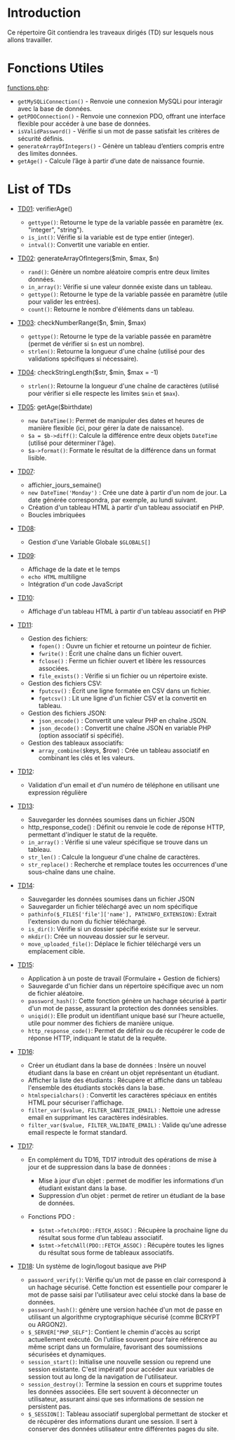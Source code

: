 # Introduction

Ce répertoire Git contiendra les traveaux dirigés (TD) sur lesquels nous allons travailler.

# Fonctions Utiles
[functions.php](functions.php):
* `getMySQLiConnection()` - Renvoie une connexion MySQLi pour interagir avec la base de données.
* `getPDOConnection()` - Renvoie une connexion PDO, offrant une interface flexible pour accéder à une base de données.
* `isValidPassword()` - Vérifie si un mot de passe satisfait les critères de sécurité définis.
* `generateArrayOfIntegers()` - Génère un tableau d’entiers compris entre des limites données.
* `getAge()` - Calcule l’âge à partir d’une date de naissance fournie.


# List of TDs
* [TD01](TD01/README.md): verifierAge() 
    * `gettype()`: Retourne le type de la variable passée en paramètre (ex. "integer", "string").
    * `is_int()`: Vérifie si la variable est de type entier (integer).
    * `intval()`: Convertit une variable en entier.

* [TD02](TD02/README.md): generateArrayOfIntegers($min, $max, $n)
    * `rand()`: Génère un nombre aléatoire compris entre deux limites données.
    * `in_array()`: Vérifie si une valeur donnée existe dans un tableau.
    * `gettype()`: Retourne le type de la variable passée en paramètre (utile pour valider les entrées).
    * `count()`: Retourne le nombre d'éléments dans un tableau.

* [TD03](TD03/README.md): checkNumberRange($n, $min, $max)
    * `gettype()`: Retourne le type de la variable passée en paramètre (permet de vérifier si `$n` est un nombre).
    * `strlen()`: Retourne la longueur d'une chaîne (utilisé pour des validations spécifiques si nécessaire).

* [TD04](TD04/README.md): checkStringLength($str, $min, $max = -1) 
    * `strlen()`: Retourne la longueur d'une chaîne de caractères (utilisé pour vérifier si elle respecte les limites `$min` et `$max`).

* [TD05](TD05/README.md): getAge($birthdate)
    * `new DateTime()`: Permet de manipuler des dates et heures de manière flexible (ici, pour gérer la date de naissance).
    * `$a = $b->diff()`: Calcule la différence entre deux objets `DateTime` (utilisé pour déterminer l'âge).
    * `$a->format()`: Formate le résultat de la différence dans un format lisible.

* [TD07](TD07/README.md): 
    * affichier_jours_semaine()
    * `new DateTime('Monday')` : Crée une date à partir d'un nom de jour. La date générée correspondra, par exemple, au lundi suivant.
    * Création d'un tableau HTML à partir d'un tableau associatif en PHP.
    * Boucles imbriquées

* [TD08](TD08/README.md):
    * Gestion d'une Variable Globale `$GLOBALS[]`

* [TD09](TD09/README.md): 
    * Affichage de la date et le temps
    * `echo HTML` multiligne 
    * Intégration d'un code JavaScript

* [TD10](TD10/README.md):
    * Affichage d'un tableau HTML à partir d'un tableau associatif en PHP

* [TD11](TD11/README.md): 
    * Gestion des fichiers:
        * `fopen()` : Ouvre un fichier et retourne un pointeur de fichier.
        * `fwrite()` : Écrit une chaîne dans un fichier ouvert.
        * `fclose()` : Ferme un fichier ouvert et libère les ressources associées.
        * `file_exists()` : Vérifie si un fichier ou un répertoire existe.
    * Gestion des fichiers CSV:
        * `fputcsv()` : Écrit une ligne formatée en CSV dans un fichier.
        * `fgetcsv()` : Lit une ligne d'un fichier CSV et la convertit en tableau.
    * Gestion des fichiers JSON:
        * `json_encode()` : Convertit une valeur PHP en chaîne JSON.
        * `json_decode()` : Convertit une chaîne JSON en variable PHP (option associatif si spécifié).
    * Gestion des tableaux associatifs:
        * `array_combine($`keys, $row) : Crée un tableau associatif en combinant les clés et les valeurs.

* [TD12](TD12/README.md): 
    * Validation d'un email et d'un numéro de téléphone en utilisant une expression régulière

* [TD13](TD13/README.md): 
    * Sauvegarder les données soumises dans un fichier JSON
    * http_response_code() : Définit ou renvoie le code de réponse HTTP, permettant d'indiquer le statut de la requête.
    * `in_array()` : Vérifie si une valeur spécifique se trouve dans un tableau.
    * `str_len()` : Calcule la longueur d'une chaîne de caractères.
    * `str_replace()` : Recherche et remplace toutes les occurrences d'une sous-chaîne dans une chaîne.

* [TD14](TD14/README.md): 
    * Sauvegarder les données soumises dans un fichier JSON
    * Sauvegarder un fichier téléchargé avec un nom spécifique
    * `pathinfo($_FILES['file']['name'], PATHINFO_EXTENSION)`: Extrait l'extension du nom du fichier téléchargé.
    * `is_dir()`: Vérifie si un dossier spécifié existe sur le serveur.
    * `mkdir()`: Crée un nouveau dossier sur le serveur.
    * `move_uploaded_file()`: Déplace le fichier téléchargé vers un emplacement cible.

* [TD15](TD15/README.md): 
    * Application à un poste de travail (Formulaire + Gestion de fichiers)
    * Sauvegarde d'un fichier dans un répertoire spécifique avec un nom de fichier aléatoire.
    * `password_hash()`: Cette fonction génère un hachage sécurisé à partir d'un mot de passe, assurant la protection des données sensibles.
    * `uniqid()`: Elle produit un identifiant unique basé sur l'heure actuelle, utile pour nommer des fichiers de manière unique.
    * `http_response_code()`: Permet de définir ou de récupérer le code de réponse HTTP, indiquant le statut de la requête.

* [TD16](TD16/README.md): 
    * Créer un étudiant dans la base de données : Insère un nouvel étudiant dans la base en créant un objet représentant un étudiant.
    * Afficher la liste des étudiants : Récupère et affiche dans un tableau l'ensemble des étudiants stockés dans la base.
    * `htmlspecialchars()` : Convertit les caractères spéciaux en entités HTML pour sécuriser l'affichage.
    * `filter_var($value, FILTER_SANITIZE_EMAIL)` : Nettoie une adresse email en supprimant les caractères indésirables.
    * `filter_var($value, FILTER_VALIDATE_EMAIL)` : Valide qu'une adresse email respecte le format standard.

* [TD17](TD17/README.md): 
    * En complément du TD16, TD17 introduit des opérations de mise à jour et de suppression dans la base de données :
        * Mise à jour d’un objet : permet de modifier les informations d’un étudiant existant dans la base.
        * Suppression d’un objet : permet de retirer un étudiant de la base de données.

    * Fonctions PDO :
        * `$stmt->fetch(PDO::FETCH_ASSOC)` : Récupère la prochaine ligne du résultat sous forme d’un tableau associatif.
        * `$stmt->fetchAll(PDO::FETCH_ASSOC)` : Récupère toutes les lignes du résultat sous forme de tableaux associatifs.

* [TD18](TD18/README.md): Un système de login/logout basique ave PHP
    * `password_verify()`: Vérifie qu'un mot de passe en clair correspond à un hachage sécurisé. Cette fonction est essentielle pour comparer le mot de passe saisi par l'utilisateur avec celui stocké dans la base de données.
    * `password_hash()`: génère une version hachée d'un mot de passe en utilisant un algorithme cryptographique sécurisé (comme BCRYPT ou ARGON2).
    * `$_SERVER["PHP_SELF"]`: Contient le chemin d'accès au script actuellement exécuté. On l'utilise souvent pour faire référence au même script dans un formulaire, favorisant des soumissions sécurisées et dynamiques.
    * `session_start()`: Initialise une nouvelle session ou reprend une session existante. C'est impératif pour accéder aux variables de session tout au long de la navigation de l'utilisateur.
    * `session_destroy()`: Termine la session en cours et supprime toutes les données associées. Elle sert souvent à déconnecter un utilisateur, assurant ainsi que ses informations de session ne persistent pas.
    * `$_SESSION[]`: Tableau associatif superglobal permettant de stocker et de récupérer des informations durant une session. Il sert à conserver des données utilisateur entre différentes pages du site.
